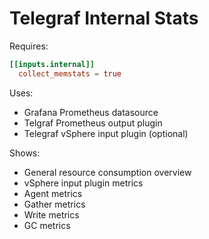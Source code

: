 # Telegraf Internal Stats


Requires:

```conf
[[inputs.internal]]
  collect_memstats = true
```

Uses:

- Grafana Prometheus datasource
- Telgraf Prometheus output plugin
- Telegraf vSphere input plugin (optional)

Shows:

- General resource consumption overview
- vSphere input plugin metrics
- Agent metrics
- Gather metrics
- Write metrics
- GC metrics
